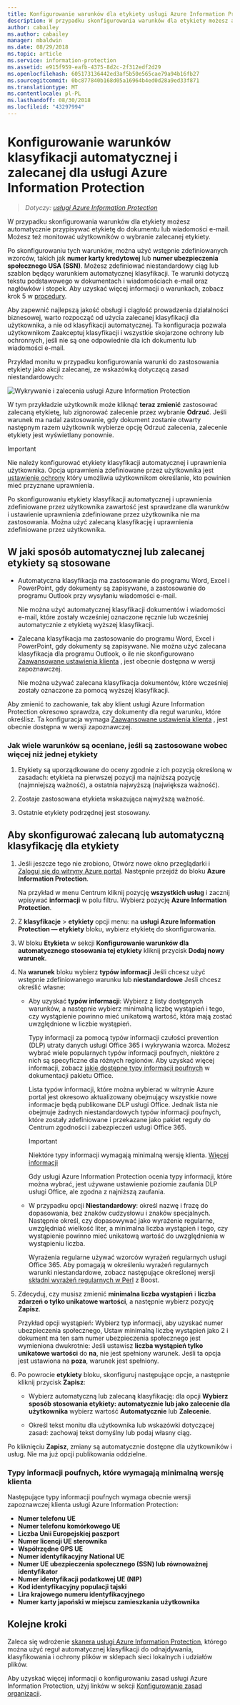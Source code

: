 ```yaml
---
title: Konfigurowanie warunków dla etykiety usługi Azure Information Protection
description: W przypadku skonfigurowania warunków dla etykiety możesz automatycznie przypisywać etykietę do dokumentu lub wiadomości e-mail. Możesz też monitować użytkowników o wybranie zalecanej etykiety.
author: cabailey
ms.author: cabailey
manager: mbaldwin
ms.date: 08/29/2018
ms.topic: article
ms.service: information-protection
ms.assetid: e915f959-eafb-4375-8d2c-2f312edf2d29
ms.openlocfilehash: 605173136442ed3af5b50e565cae79a94b16fb27
ms.sourcegitcommit: 0bc877840b168d05a16964b4ed0d28a9ed33f871
ms.translationtype: MT
ms.contentlocale: pl-PL
ms.lasthandoff: 08/30/2018
ms.locfileid: "43297994"
---
```

# <a name="how-to-configure-conditions-for-automatic-and-recommended-classification-for-azure-information-protection"></a>Konfigurowanie warunków klasyfikacji automatycznej i zalecanej dla usługi Azure Information Protection

>*Dotyczy: [usługi Azure Information Protection](https://azure.microsoft.com/pricing/details/information-protection)*

W przypadku skonfigurowania warunków dla etykiety możesz automatycznie przypisywać etykietę do dokumentu lub wiadomości e-mail. Możesz też monitować użytkowników o wybranie zalecanej etykiety. 

Po skonfigurowaniu tych warunków, można użyć wstępnie zdefiniowanych wzorców, takich jak **numer karty kredytowej** lub **numer ubezpieczenia społecznego USA (SSN)**. Możesz zdefiniować niestandardowy ciąg lub szablon będący warunkiem automatycznej klasyfikacji. Te warunki dotyczą tekstu podstawowego w dokumentach i wiadomościach e-mail oraz nagłówków i stopek. Aby uzyskać więcej informacji o warunkach, zobacz krok 5 w [procedury](#to-configure-recommended-or-automatic-classification-for-a-label).

Aby zapewnić najlepszą jakość obsługi i ciągłość prowadzenia działalności biznesowej, warto rozpocząć od użycia zalecanej klasyfikacji dla użytkownika, a nie od klasyfikacji automatycznej. Ta konfiguracja pozwala użytkownikom Zaakceptuj klasyfikacji i wszystkie skojarzone ochrony lub ochronnych, jeśli nie są one odpowiednie dla ich dokumentu lub wiadomości e-mail.

Przykład monitu w przypadku konfigurowania warunki do zastosowania etykiety jako akcji zalecanej, ze wskazówką dotyczącą zasad niestandardowych:

![Wykrywanie i zalecenia usługi Azure Information Protection](./media/info-protect-recommend-calloutsv2.png)

W tym przykładzie użytkownik może kliknąć **teraz zmienić** zastosować zalecaną etykietę, lub zignorować zalecenie przez wybranie **Odrzuć**. Jeśli warunek ma nadal zastosowanie, gdy dokument zostanie otwarty następnym razem użytkownik wybierze opcję Odrzuć zalecenia, zalecenie etykiety jest wyświetlany ponownie. 

> [!IMPORTANT]
>Nie należy konfigurować etykiety klasyfikacji automatycznej i uprawnienia użytkownika. Opcja uprawnienia zdefiniowane przez użytkownika jest [ustawienie ochrony](configure-policy-protection.md) który umożliwia użytkownikom określanie, kto powinien mieć przyznane uprawnienia.
>
>Po skonfigurowaniu etykiety klasyfikacji automatycznej i uprawnienia zdefiniowane przez użytkownika zawartość jest sprawdzane dla warunków i ustawienie uprawnienia zdefiniowane przez użytkownika nie ma zastosowania. Można użyć zalecaną klasyfikację i uprawnienia zdefiniowane przez użytkownika.

## <a name="how-automatic-or-recommended-labels-are-applied"></a>W jaki sposób automatycznej lub zalecanej etykiety są stosowane

- Automatyczna klasyfikacja ma zastosowanie do programu Word, Excel i PowerPoint, gdy dokumenty są zapisywane, a zastosowanie do programu Outlook przy wysyłaniu wiadomości e-mail. 
    
    Nie można użyć automatycznej klasyfikacji dokumentów i wiadomości e-mail, które zostały wcześniej oznaczone ręcznie lub wcześniej automatycznie z etykietą wyższej klasyfikacji. 

- Zalecana klasyfikacja ma zastosowanie do programu Word, Excel i PowerPoint, gdy dokumenty są zapisywane. Nie można użyć zalecana klasyfikacja dla programu Outlook, o ile nie skonfigurowano [Zaawansowane ustawienia klienta](./rms-client/client-admin-guide-customizations.md#enable-recommended-classification-in-outlook) , jest obecnie dostępna w wersji zapoznawczej.
    
    Nie można używać zalecana klasyfikacja dokumentów, które wcześniej zostały oznaczone za pomocą wyższej klasyfikacji. 

Aby zmienić to zachowanie, tak aby klient usługi Azure Information Protection okresowo sprawdza, czy dokumenty dla reguł warunku, które określisz. Ta konfiguracja wymaga [Zaawansowane ustawienia klienta](./rms-client/client-admin-guide-customizations.md#turn-on-classification-to-run-continuously-in-the-background) , jest obecnie dostępna w wersji zapoznawczej.

### <a name="how-multiple-conditions-are-evaluated-when-they-apply-to-more-than-one-label"></a>Jak wiele warunków są oceniane, jeśli są zastosowane wobec więcej niż jednej etykiety

1. Etykiety są uporządkowane do oceny zgodnie z ich pozycją określoną w zasadach: etykieta na pierwszej pozycji ma najniższą pozycję (najmniejszą ważność), a ostatnia najwyższą (największa ważność).

2. Zostaje zastosowana etykieta wskazująca najwyższą ważność.
 
3. Ostatnie etykiety podrzędnej jest stosowany.


## <a name="to-configure-recommended-or-automatic-classification-for-a-label"></a>Aby skonfigurować zalecaną lub automatyczną klasyfikację dla etykiety

1. Jeśli jeszcze tego nie zrobiono, Otwórz nowe okno przeglądarki i [Zaloguj się do witryny Azure portal](configure-policy.md#signing-in-to-the-azure-portal). Następnie przejdź do bloku **Azure Information Protection**. 
    
    Na przykład w menu Centrum kliknij pozycję **wszystkich usług** i zacznij wpisywać **informacji** w polu filtru. Wybierz pozycję **Azure Information Protection**.

2. Z **klasyfikacje** > **etykiety** opcji menu: na **usługi Azure Information Protection — etykiety** bloku, wybierz etykietę do skonfigurowania.

3. W bloku **Etykieta** w sekcji **Konfigurowanie warunków dla automatycznego stosowania tej etykiety** kliknij przycisk **Dodaj nowy warunek**.

4. Na **warunek** bloku wybierz **typów informacji** Jeśli chcesz użyć wstępnie zdefiniowanego warunku lub **niestandardowe** Jeśli chcesz określić własne:
    - Aby uzyskać **typów informacji**: Wybierz z listy dostępnych warunków, a następnie wybierz minimalną liczbę wystąpień i tego, czy wystąpienie powinno mieć unikatową wartość, która mają zostać uwzględnione w liczbie wystąpień.
        
        Typy informacji za pomocą typów informacji czułości prevention (DLP) utraty danych usługi Office 365 i wykrywania wzorca. Możesz wybrać wiele popularnych typów informacji poufnych, niektóre z nich są specyficzne dla różnych regionów. Aby uzyskać więcej informacji, zobacz [jakie dostępne typy informacji poufnych](https://support.office.com/article/What-the-sensitive-information-types-look-for-fd505979-76be-4d9f-b459-abef3fc9e86b) w dokumentacji pakietu Office.
        
        Lista typów informacji, które można wybierać w witrynie Azure portal jest okresowo aktualizowany obejmujący wszystkie nowe informacje będą publikowane DLP usługi Office. Jednak lista nie obejmuje żadnych niestandardowych typów informacji poufnych, które zostały zdefiniowane i przekazane jako pakiet reguły do Centrum zgodności i zabezpieczeń usługi Office 365.
        
        > [!IMPORTANT]
        > Niektóre typy informacji wymagają minimalną wersję klienta. [Więcej informacji](#sensitive-information-types-that-require-a-minimum-version-of-the-client) 
        
        Gdy usługi Azure Information Protection ocenia typy informacji, które można wybrać, jest używane ustawienie poziomie zaufania DLP usługi Office, ale zgodna z najniższą zaufania.
    
    - W przypadku opcji **Niestandardowy**: określ nazwę i frazę do dopasowania, bez znaków cudzysłowu i znaków specjalnych. Następnie określ, czy dopasowywać jako wyrażenie regularne, uwzględniać wielkość liter, a minimalna liczba wystąpień i tego, czy wystąpienie powinno mieć unikatową wartość do uwzględnienia w wystąpieniu liczba.
        
        Wyrażenia regularne używać wzorców wyrażeń regularnych usługi Office 365. Aby pomagają w określeniu wyrażeń regularnych warunki niestandardowe, zobacz następujące określonej wersji [składni wyrażeń regularnych w Perl](https://www.boost.org/doc/libs/1_37_0/libs/regex/doc/html/boost_regex/syntax/perl_syntax.html) z Boost.
        
5. Zdecyduj, czy musisz zmienić **minimalna liczba wystąpień** i **liczba zdarzeń o tylko unikatowe wartości**, a następnie wybierz pozycję **Zapisz**. 
    
    Przykład opcji wystąpień: Wybierz typ informacji, aby uzyskać numer ubezpieczenia społecznego, Ustaw minimalną liczbę wystąpień jako 2 i dokument ma ten sam numer ubezpieczenia społecznego jest wymieniona dwukrotnie: Jeśli ustawisz **liczba wystąpień tylko unikatowe wartości** do **na**, nie jest spełniony warunek. Jeśli ta opcja jest ustawiona na **poza**, warunek jest spełniony.

6. Po powrocie **etykiety** bloku, skonfiguruj następujące opcje, a następnie kliknij przycisk **Zapisz**:
    
    - Wybierz automatyczną lub zalecaną klasyfikację: dla opcji **Wybierz sposób stosowania etykiety: automatycznie lub jako zalecenie dla użytkownika** wybierz wartość **Automatycznie** lub **Zalecenie**.
    
    - Określ tekst monitu dla użytkownika lub wskazówki dotyczącej zasad: zachowaj tekst domyślny lub podaj własny ciąg.

Po kliknięciu **Zapisz**, zmiany są automatycznie dostępne dla użytkowników i usług. Nie ma już opcji publikowania oddzielne.

### <a name="sensitive-information-types-that-require-a-minimum-version-of-the-client"></a>Typy informacji poufnych, które wymagają minimalną wersję klienta

Następujące typy informacji poufnych wymaga obecnie wersji zapoznawczej klienta usługi Azure Information Protection:

- **Numer telefonu UE**
- **Numer telefonu komórkowego UE**
- **Liczba Unii Europejskiej paszport**
- **Numer licencji UE sterownika**
- **Współrzędne GPS UE**
- **Numer identyfikacyjny National UE**
- **Numer UE ubezpieczenia społecznego (SSN) lub równoważnej identyfikator**
- **Numer identyfikacji podatkowej UE (NIP)**
- **Kod identyfikacyjny populacji tajski**
- **Lira krajowego numeru identyfikacyjnego**
- **Numer karty japoński w miejscu zamieszkania użytkownika**


## <a name="next-steps"></a>Kolejne kroki

Zaleca się wdrożenie [skanera usługi Azure Information Protection](deploy-aip-scanner.md), którego można użyć reguł automatycznej klasyfikacji do odnajdywania, klasyfikowania i ochrony plików w sklepach sieci lokalnych i udziałów plików.  

Aby uzyskać więcej informacji o konfigurowaniu zasad usługi Azure Information Protection, użyj linków w sekcji [Konfigurowanie zasad organizacji](configure-policy.md#configuring-your-organizations-policy).


